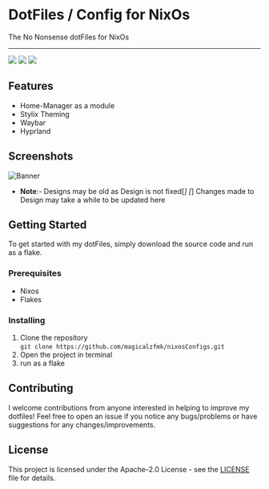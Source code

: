 # DotFiles / Config for NixOs

The No Nonsense dotFiles for NixOs
    
---  

<img src="https://img.shields.io/github/stars/magicalzfmk/Taskder?style=for-the-badge&logo=powerpages&color=cba6f7&logoColor=D9E0EE&labelColor=302D41"/>  
<img src="https://img.shields.io/github/last-commit/magicalzfmk/Taskder?style=for-the-badge&logo=github&color=a6da95&logoColor=D9E0EE&labelColor=302D41"/>  
<img src="https://img.shields.io/github/repo-size/magicalzfmk/Taskder?style=for-the-badge&logo=dropbox&color=7dc4e4&logoColor=D9E0EE&labelColor=302D41"/>  

## Features
- Home-Manager as a module
- Stylix Theming
- Waybar
- Hyprland

## Screenshots
![Banner](https://github.com/magicalzfmk/Taskder/blob/main/assets/Images/Banner.png?raw=true)

- **Note**:- Designs may be old as Design is not fixed[*]
  [*] Changes made to Design may take a while to be updated here

## Getting Started

To get started with my dotFiles, simply download the source code and run as a flake.

### Prerequisites

- Nixos
- Flakes

### Installing

1. Clone the repository  
   ``` git clone https://github.com/magicalzfmk/nixosConfigs.git ```
2. Open the project in terminal
3. run as a flake

## Contributing

I welcome contributions from anyone interested in helping to improve my dotfiles! Feel free to open an issue if you notice any bugs/problems or have suggestions for any changes/improvements.


## License

This project is licensed under the Apache-2.0 License - see the [LICENSE](LICENSE) file for details.
